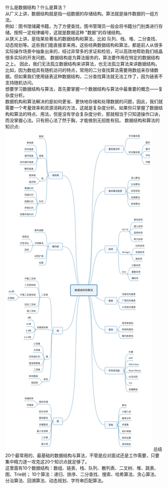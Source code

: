 什么是数据结构？什么是算法？</br>
从广义上讲，数据结构就是指一组数据的存储结构。算法就是操作数据的一组方法。</br>
例如：图书馆储藏书籍，为了方便查找，图书管理员一般会将书籍分门别类进行存储。按照一定规律编号，这就是数据这种 "数据"的存储结构。</br>
从狭义上讲，是指某些著名的数据结构和算法，比如 队列、栈、堆、二分查找、动态规划等。这些我们能直接拿来用。这些经典数据结构和算法，都是前人从很多实际操作场景中抽象出来的，经过非常多的求证和检验，可以高效地帮助我们结晶很多实际的开发问题。
数据结构是为算法服务的，算法要作用在特定的数据结构之上。 因此，我们无法孤立数据结构来讲算法，也无法孤立算法来讲数据结构。</br>
比如，因为数组具有随机访问的特点，常用的二分查找算法需要用数组来存储数据。但如果我们使用链表这种数据结构，二分查找算法就无法工作了，因为链表不支持随机访问。</br>
想要学习数据结构与算法，首先要掌握一个数据结构与算法中最重要的概念——复杂度分析。</br>
数据机构和算法解决的是如何更省、更快地存储和处理数据的问题，因此，我们就需要一个考量效率和资源消耗的方法，这就是复杂度分析。如果你只掌握了数据结构和算法的特点、用法，但是没有学会复杂度分析，那就相当于只知道操作口诀，而没掌握心法。只有把心法了然于胸，才能做到无招胜有招。
数据结构和算法的知识点:</br>
![image](https://github.com/XDingfh/DataStructureAndAlgorithm/blob/master/src/main/resources/images/clipboard.png)
总结20个最常用的、最基础的数据结构与算法，不管是应对面试还是工作需要，只要集中精力逐一攻克这20个知识点就足够了。</br>
这里面有10个数据结构：数组、链表、栈、队列、散列表、二叉树、堆、跳表、图、Trie树；
10个算法：递归、排序、二分查找、搜索、哈希算法、贪心算法、分治算法、回溯算法、动态规划、字符串匹配算法。